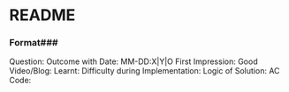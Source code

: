 # README

### Format###

Question:
Outcome with Date: MM-DD:X|Y|O
First Impression:
Good Video/Blog:
Learnt:
Difficulty during Implementation:
Logic of Solution:
AC Code:
